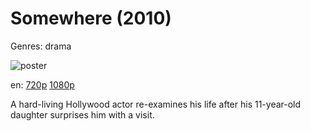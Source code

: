 # Somewhere (2010)

Genres: drama

![poster](http://image.tmdb.org/t/p/w500/d3A0bbRp6sHN4uz6n3ddbtyL1tt.jpg)

en:
  [720p](magnet:?xt=urn:btih:00D0E7C2116F42B3E7C03E6BAF31406738FB1113&tr=udp://glotorrents.pw:6969/announce&tr=udp://tracker.opentrackr.org:1337/announce&tr=udp://torrent.gresille.org:80/announce&tr=udp://tracker.openbittorrent.com:80&tr=udp://tracker.coppersurfer.tk:6969&tr=udp://tracker.leechers-paradise.org:6969&tr=udp://p4p.arenabg.ch:1337&tr=udp://tracker.internetwarriors.net:1337)
  [1080p](magnet:?xt=urn:btih:8EC7D90BA25B0F0476D3937650DB69563772194A&tr=udp://glotorrents.pw:6969/announce&tr=udp://tracker.opentrackr.org:1337/announce&tr=udp://torrent.gresille.org:80/announce&tr=udp://tracker.openbittorrent.com:80&tr=udp://tracker.coppersurfer.tk:6969&tr=udp://tracker.leechers-paradise.org:6969&tr=udp://p4p.arenabg.ch:1337&tr=udp://tracker.internetwarriors.net:1337)
  


A hard-living Hollywood actor re-examines his life after his 11-year-old daughter surprises him with a visit.
